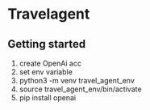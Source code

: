 # Travelagent
## Getting started
1. create OpenAi acc
2. set env variable
3. python3 -m venv travel_agent_env
4. source travel_agent_env/bin/activate
5. pip install openai
